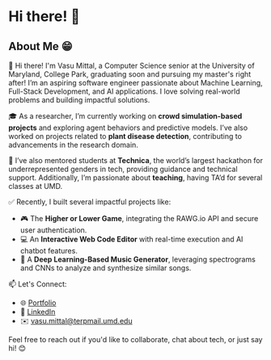 # Hi there! 👋

## About Me 😁

👋 Hi there! I'm Vasu Mittal, a Computer Science senior at the University of Maryland, College Park, graduating soon and pursuing my master's right after! I’m an aspiring software engineer passionate about Machine Learning, Full-Stack Development, and AI applications. I love solving real-world problems and building impactful solutions.

🎓 As a researcher, I’m currently working on **crowd simulation-based projects** and exploring agent behaviors and predictive models. I’ve also worked on projects related to **plant disease detection**, contributing to advancements in the research domain.

👔 I’ve also mentored students at **Technica**, the world’s largest hackathon for underrepresented genders in tech, providing guidance and technical support. Additionally, I’m passionate about **teaching**, having TA’d for several classes at UMD.

✅ Recently, I built several impactful projects like:
- 🎮 The **Higher or Lower Game**, integrating the RAWG.io API and secure user authentication.
- 💻 An **Interactive Web Code Editor** with real-time execution and AI chatbot features.
- 🎵 A **Deep Learning-Based Music Generator**, leveraging spectrograms and CNNs to analyze and synthesize similar songs.

📫 Let's Connect:
- 🌐 [Portfolio](https://portfolio-vasu-mittal.vercel.app/)
- 💼 [LinkedIn](https://linkedin.com/in/VasuMittal)
- ✉️ vasu.mittal@terpmail.umd.edu

Feel free to reach out if you'd like to collaborate, chat about tech, or just say hi! 😊
